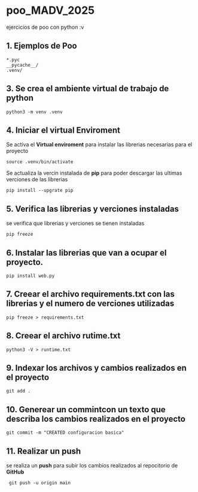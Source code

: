 # poo_MADV_2025
ejercicios de poo con python :v

## 1. Ejemplos de Poo

````shell
*.pyc
__pycache__/
.venv/
````

 ## 3. Se crea el ambiente virtual de trabajo de python

 ````shell
 python3 -m venv .venv
 ````

 ## 4. Iniciar el **virtual Enviroment**

 Se activa el **Virtual enviroment** para instalar las librerias necesarias para el proyecto

 ````shell
 source .venv/bin/activate
 ````

 Se actualiza la vercin instalada de **pip** para poder descargar las ultimas verciones de las librerias

 ````shell
 pip install --upgrate pip 
 ````

 ## 5. Verifica las librerias y verciones instaladas

 se verifica que librerias y verciones se tienen instaladas

 ````shell
 pip freeze
 ````

 ## 6. Instalar las librerias que van a ocupar el proyecto.

 ````shell
 pip install web.py
 ````

 ## 7. Creear el archivo **requirements.txt** con las librerias y el numero de verciones utilizadas

 ````shell
 pip freeze > requirements.txt
 ````

 ## 8. Creear el archivo **rutime.txt**

````shell
python3 -V > runtime.txt
````

 ## 9. Indexar los archivos y cambios realizados en el proyecto

 ````shell
 git add .
 ````

 ## 10. Generear un **commint**con un texto que describa los cambios realizados en el proyecto

 ````shell
 git commit -m "CREATED configuracion basica"
 ````

 ## 11. Realizar un **push**

 se realiza un **push** para subir los cambios realizados al repocitorio de **GitHub**

````shell
 git push -u origin main
 ````
